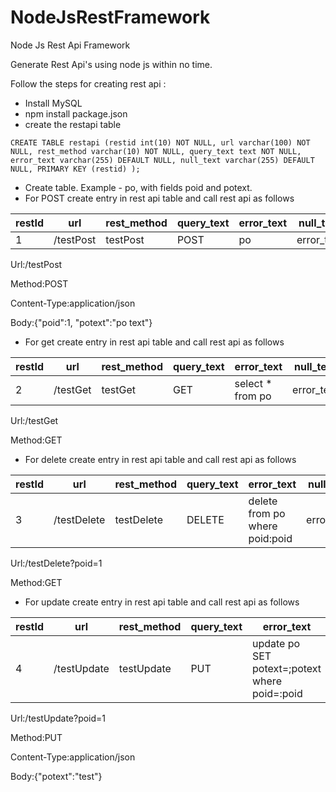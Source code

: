 # NodeJsRestFramework
Node Js Rest Api Framework

Generate Rest Api's using node js within no time.

Follow the steps for creating rest api :
- Install MySQL
- npm install package.json
- create the restapi table

`CREATE TABLE restapi (restid int(10) NOT NULL, url varchar(100) NOT NULL, rest_method varchar(10) NOT NULL, query_text text NOT NULL, error_text varchar(255) DEFAULT NULL, null_text varchar(255) DEFAULT NULL, PRIMARY KEY (restid) );`

- Create table. Example - po, with fields poid and potext.
- For POST create entry in rest api table and call rest api as follows

restId | url | rest_method | query_text | error_text | null_text
--- | --- | --- | --- | --- | --- 
1 | /testPost | testPost | POST | po | error_text | text_for_null_values


Url:/testPost

Method:POST

Content-Type:application/json

Body:{"poid":1, "potext":"po text"}


- For get create entry in rest api table and call rest api  as follows

restId | url | rest_method | query_text | error_text | null_text
--- | --- | --- | --- | --- | --- 
2 | /testGet | testGet | GET | select * from po | error_text | text_for_null_values

Url:/testGet

Method:GET


- For delete create entry in rest api table and call rest api as follows
 
restId | url | rest_method | query_text | error_text | null_text
--- | --- | --- | --- | --- | --- 
3 | /testDelete | testDelete | DELETE | delete from po where poid:poid | error_text | text_for_null_values

Url:/testDelete?poid=1

Method:GET


- For update create entry in rest api table and call rest api as follows

restId | url | rest_method | query_text | error_text | null_text
--- | --- | --- | --- | --- | --- 
4 | /testUpdate | testUpdate | PUT | update po SET potext=;potext where poid=:poid | error_text | text_for_null_values

Url:/testUpdate?poid=1

Method:PUT

Content-Type:application/json

Body:{"potext":"test"}


